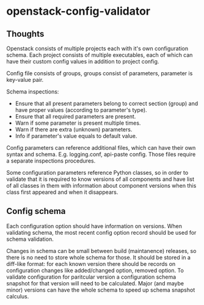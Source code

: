 openstack-config-validator
==========================

Thoughts
--------

Openstack consists of multiple projects each with it's own configuration schema.
Each project consists of multiple executables, each of which can have their custom config values in addition to project config.

Config file consists of groups, groups consist of parameters, parameter is key-value pair.

Schema inspections:
* Ensure that all present parameters belong to correct section (group) and have proper values (according to parameter's type).
* Ensure that all required parameters are present.
* Warn if some parameter is present multiple times.
* Warn if there are extra (unknown) parameters.
* Info if parameter's value equals to default value.

Config parameters can reference additional files, which can have their own syntax and schema. E.g. logging.conf, api-paste config. Those files require a separate inspections procedures.

Some configuration parameters reference Python classes, so in order to validate that it is required to know versions of all components and have list of all classes in them with information about component versions when this class first appeared and when it disappears.

Config schema
-------------
Each configuration option should have information on versions. When validating schema, the most recent config option record should be used for schema validation.

Changes in schema can be small between build (maintanence) releases, so there is no need to store whole schema for those. It should be stored in a diff-like format: for each known version there should be records on configuration changes like added/changed option, removed option. To validate configuration for paritcular version a configuration schema snapshot for that version will need to be calculated. Major (and maybe minor) versions can have the whole schema to speed up schema snapshot calculus.

